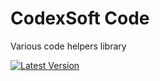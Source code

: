 # CodexSoft Code
Various code helpers library

[![Latest Version](https://img.shields.io/github/release/codexsoft/code.svg?style=flat-square)](https://github.com/codexsoft/code/releases)
